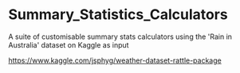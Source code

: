 # Summary_Statistics_Calculators
A suite of customisable summary stats calculators using the 'Rain in Australia' dataset on Kaggle as input

https://www.kaggle.com/jsphyg/weather-dataset-rattle-package


